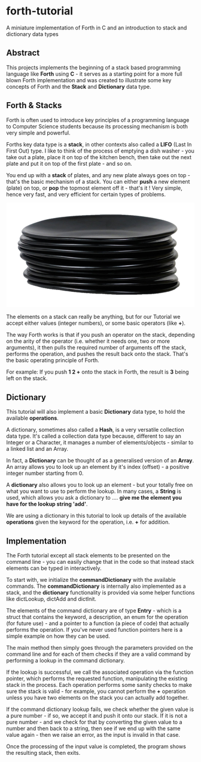 # forth-tutorial
A miniature implementation of Forth in C and an introduction to stack and dictionary data types

## Abstract

This projects implements the beginning of a stack based programming language like **Forth** using **C** - it serves as a starting point for a more full blown Forth implementation and was created to illustrate some key concepts of Forth and the **Stack** and **Dictionary** data type.

## Forth & Stacks

Forth is often used to introduce key principles of a programming language to Computer Science students because its processing mechanism is both very simple and powerful.

Forths key data type is a **stack**, in other contexts also called a **LIFO** (Last In First Out) type. I like to think of the process of emptying a dish washer - you take out a plate, place it on top of the kitchen bench, then take out the next plate and put it on top of the first plate - and so on.

You end up with a **stack** of plates, and any new plate always goes on top - that's the basic mechanism of a stack. You can either **push** a new element (plate) on top, or **pop** the topmost element off it - that's it ! Very simple, hence very fast, and very efficient for certain types of problems.

![Stack of Plates](https://github.com/patsch/forth-tutorial/blob/main/stack_of_plates.png)

The elements on a stack can really be anything, but for our Tutorial we accept either values (integer numbers), or some basic operators (like **+**).

The way Forth works is that if you push an operator on the stack, depending on the arity of the operator (i.e. whether it needs one, two or more arguments), it then pulls the required number of arguments off the stack, performs the operation, and pushes the result back onto the stack. That's the basic operating principle of Forth.

For example: If you push **1 2 +** onto the stack in Forth, the result is **3** being left on the stack.

## Dictionary

This tutorial will also implement a basic **Dictionary** data type, to hold the available **operations**. 

A dictionary, sometimes also called a **Hash**, is a very versatile collection data type. It's called a collection data type because, different to say an Integer or a Character, it manages a number of elements/objects - similar to a linked list and an Array.

In fact, a **Dictionary** can be thought of as a generalised version of an **Array**. An array allows you to look up an element by it's index (offset) - a positive integer number starting from 0.

A **dictionary** also allows you to look up an element - but your totally free on what you want to use to perform the lookup. In many cases, a **String** is used, which allows you ask a dictionary to .... **give me the element you have for the lookup string 'add'**.

We are using a dictionary in this tutorial to look up details of the available **operations** given the keyword for the operation, i.e. **+** for addition.

## Implementation

The Forth tutorial except all stack elements to be presented on the command line - you can easily change that in the code so that instead stack elements can be typed in interactively.

To start with, we initialize the **commandDictionary** with the available commands. The **commandDictionary** is internally also implemented as a stack, and the **dictionary** functionality is provided via some helper functions like dictLookup, dictAdd and dictInit. 

The elements of the command dictionary are of type **Entry** - which is a struct that contains the keyword, a description, an enum for the operation (for future use) - and a pointer to a function (a piece of code) that actually performs the operation. If you've never used function pointers here is a simple example on how they can be used.

The main method then simply goes through the parameters provided on the command line and for each of them checks if they are a valid command by performing a lookup in the command dictionary.

If the lookup is successful, we call the associated operation via the function pointer, which performs the requested function, manipulating the existing stack in the process. Each operation performs some sanity checks to make sure the stack is valid - for example, you cannot perform the **+** operation unless you have two elements on the stack you can actually add together.

If the command dictionary lookup fails, we check whether the given value is a pure number - if so, we accept it and push it onto our stack. If it is not a pure number - and we check for that by converting the given value to a number and then back to a string, then see if we end up with the same value again - then we raise an error, as the input is invalid in that case.

Once the processing of the input value is completed, the program shows the resulting stack, then exits.



